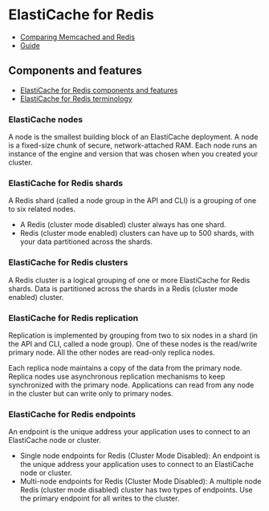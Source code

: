# ElastiCache for Redis

- [Comparing Memcached and Redis](https://docs.aws.amazon.com/AmazonElastiCache/latest/red-ug/SelectEngine.html)
- [Guide](https://docs.aws.amazon.com/AmazonElastiCache/latest/red-ug/WhatIs.html)

## Components and features

- [ElastiCache for Redis components and features](https://docs.aws.amazon.com/AmazonElastiCache/latest/red-ug/WhatIs.Components.html)
- [ElastiCache for Redis terminology](https://docs.aws.amazon.com/AmazonElastiCache/latest/red-ug/WhatIs.Terms.html)

### ElastiCache nodes

A node is the smallest building block of an ElastiCache deployment. A node is a fixed-size chunk of secure,
network-attached RAM. Each node runs an instance of the engine and version that was chosen when you created your
cluster.

### ElastiCache for Redis shards

A Redis shard (called a node group in the API and CLI) is a grouping of one to six related nodes.

- A Redis (cluster mode disabled) cluster always has one shard.
- Redis (cluster mode enabled) clusters can have up to 500 shards, with your data partitioned across the shards.

### ElastiCache for Redis clusters

A Redis cluster is a logical grouping of one or more ElastiCache for Redis shards. Data is partitioned across the shards
in a Redis (cluster mode enabled) cluster.

### ElastiCache for Redis replication

Replication is implemented by grouping from two to six nodes in a shard (in the API and CLI, called a node group). One
of these nodes is the read/write primary node. All the other nodes are read-only replica nodes.

Each replica node maintains a copy of the data from the primary node. Replica nodes use asynchronous replication
mechanisms to keep synchronized with the primary node. Applications can read from any node in the cluster but can write
only to primary nodes.

### ElastiCache for Redis endpoints

An endpoint is the unique address your application uses to connect to an ElastiCache node or cluster.

- Single node endpoints for Redis (Cluster Mode Disabled): An endpoint is the unique address your application uses to
  connect to an ElastiCache node or cluster.
- Multi-node endpoints for Redis (Cluster Mode Disabled): A multiple node Redis (cluster mode disabled) cluster has two
  types of endpoints. Use the primary endpoint for all writes to the cluster.
